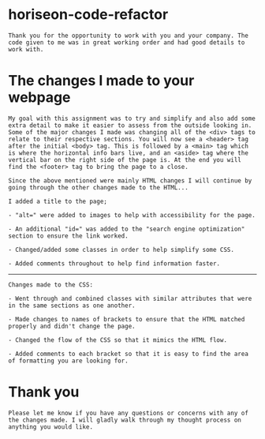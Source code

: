 # horiseon-code-refactor

    Thank you for the opportunity to work with you and your company. The code given to me was in great working order and had good details to work with. 

# The changes I made to your webpage

    My goal with this assignment was to try and simplify and also add some extra detail to make it easier to assess from the outside looking in. Some of the major changes I made was changing all of the <div> tags to relate to their respective sections. You will now see a <header> tag after the initial <body> tag. This is followed by a <main> tag which is where the horizontal info bars live, and an <aside> tag where the vertical bar on the right side of the page is. At the end you will find the <footer> tag to bring the page to a close.

    Since the above mentioned were mainly HTML changes I will continue by going through the other changes made to the HTML...

    I added a title to the page;

    - "alt=" were added to images to help with accessibility for the page.

    - An additional "id=" was added to the "search engine optimization" section to ensure the link worked.

    - Changed/added some classes in order to help simplify some CSS.

    - Added comments throughout to help find information faster.

   ------------------------- 

    Changes made to the CSS:

    - Went through and combined classes with similar attributes that were in the same sections as one another.

    - Made changes to names of brackets to ensure that the HTML matched properly and didn't change the page.

    - Changed the flow of the CSS so that it mimics the HTML flow.

    - Added comments to each bracket so that it is easy to find the area of formatting you are looking for.

#   Thank you

    Please let me know if you have any questions or concerns with any of the changes made. I will gladly walk through my thought process on anything you would like.


